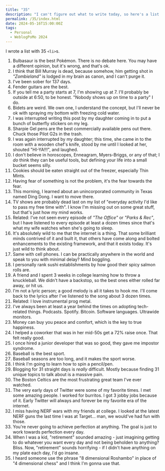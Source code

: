 ```yaml
---
title: "35"
description: "I can't figure out what to write today, so here's a list of thoughts."
permalink: /35/index.html
date: 2024-05-16T15:00:00Z
tags: 
  - Personal
  - WeblogPoMo 2024
---
```


I wrote a list with 35 `<li>`s.

1. Bulbasaur is the best Pokémon. There is no debate here. You may have a different opinion, but it's wrong, and that's ok.
2. I think that Bill Murray is dead, because somehow, him getting shot in *"Zombieland"* is lodged in my brain as canon, and I can't purge it.
3. I've been sober for 137 days.
4. Fender guitars are the best.
5. If you tell me a party starts at 7, I'm showing up at 7. I'll probably be outside at 6:50, to be honest. "Nobody shows up on time to a party" I do.
6. Bidets are weird. We own one, I understand the concept, but I'll never be ok with spraying my bottom with freezing cold water.
7. I was interrupted writing this post by my daughter coming in to put a bunch of butterfly stickers on my leg.
8. Sharpie Gel pens are the best commercially available pens out there. Chuck those Pilot G2s in the trash.
9. I was again interrupted by my daughter; this time, she came in to the room with a wooden chef's knife, stood by me until I looked at her, shouted "HI-YA!!!", and laughed.
10. I don't believe in horoscopes, Enneagram, Myers-Briggs, or any of that; I *do* think they can be useful tools, but defining your life into a small bucket seems silly.
11. Cookies should be eaten straight out of the freezer, especially Thin Mints.
12. Having fear of something is not the problem, it's the fear towards the fear.
13. This morning, I learned about an unincorporated community in Texas named Ding Dong. I want to move there.
14. TV shows are probably dead last on my list of "everyday activity I'd like to pass my free time with". I know I'm missing out on some great stuff, but that's just how my mind works.
15. Related: I've not seen every episode of *"The Office"* or *"Parks & Rec"*, but I have listened to every episode at least a dozen times since that's what my wife watches when she's going to sleep.
16. It's absolutely wild to me that the internet is a thing. That some brilliant minds contrived of it and built it, that others have come along and bolted enhancements to the existing framework, and that it exists today. It's just wild to think about.
17. Same with cell phones. I can be practically anywhere in the world and speak to you with minimal delay? Mind boggling.
18. I personally rank sushi establishments by how good their spicy salmon rolls are.
19. A friend and I spent 3 weeks in college learning how to throw a knuckleball. We didn't have a backstop, so the best ones either rolled far away, or hit us.
20. I'm not a lyric person; a good melody is all it takes to hook me. I'll come back to the lyrics after I've listened to the song about 3 dozen times.
21. Related: I love instrumental prog metal.
22. I've always been at least a year behind the times on adopting tech-related things. Podcasts. Spotify. Bitcoin. Software languages. Ultrawide monitors.
23. Money can buy you peace and comfort, which is the key to true happiness.
24. I helped a coworker that was in her mid-50s get a 72% raise once. That felt really good.
25. I once hired a junior developer that was so good, they gave me impostor syndrome.
26. Baseball is the best sport.
27. Baseball seasons are too long, and it makes the sport worse.
28. I think I'm going to learn how to spin a pencil/pen.
29. Blogging for 31 straight days is *really* difficult. Mostly because finding 31 unique topics to talk about is a massive pain.
30. The Boston Celtics are the most frustrating great team I've ever watched.
31. The very early days of Twitter were some of my favorite times. I met some amazing people. I worked for burritos. I got 3 jobby jobs because of it. Early Twitter will always and forever be my favorite era of the internet.
32. I miss having NERF wars with my friends at college. I looked at the latest NERF guns the last time I was at Target... man, we would've had fun with those.
33. You're never going to achieve perfection at anything. The goal is just to work towards perfection every day.
34. When I was a kid, "retirement" sounded amazing - just imagining getting to do whatever you want every day and not being beholden to anything? Bliss. Now, "retirement" sounds horrifying - if I didn't have anything on my plate each day, I'd go insane.
35. I heard someone use the phrase "8 dimensional Roshambo" in place of "4 dimensional chess" and I think I'm gonna use that.
